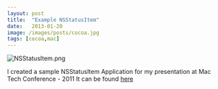```yaml
---
layout: post
title:  "Example NSStatusItem"
date:   2013-01-20
image: /images/posts/cocoa.jpg
tags: [cocoa,mac]
---
```


![NSStatusItem.png](NSStatusItem.png)

I created a sample NSStatusItem Application for my presentation at Mac Tech Conference - 2011 It can be found [here](https://github.com/acidprime/StatusItem)
